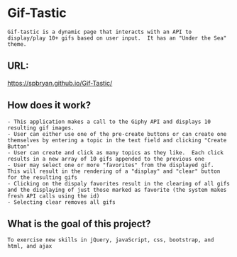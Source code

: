# Gif-Tastic
    Gif-tastic is a dynamic page that interacts with an API to display/play 10+ gifs based on user input.  It has an "Under the Sea" theme.

## URL:
https://spbryan.github.io/Gif-Tastic/

## How does it work?
    - This application makes a call to the Giphy API and displays 10 resulting gif images.
    - User can either use one of the pre-create buttons or can create one themselves by entering a topic in the text field and clicking "Create Button"
    - User can create and click as many topics as they like.  Each click results in a new array of 10 gifs appended to the previous one
    - User may select one or more "favorites" from the displayed gif.  This will result in the rendering of a "display" and "clear" button for the resulting gifs
    - Clicking on the dispaly favorites result in the clearing of all gifs and the displaying of just those marked as favorite (the system makes fresh API calls using the id)
    - Selecting clear removes all gifs

## What is the goal of this project?
    To exercise new skills in jQuery, javaScript, css, bootstrap, and html, and ajax
